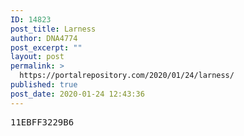 ```yaml
---
ID: 14823
post_title: Larness
author: DNA4774
post_excerpt: ""
layout: post
permalink: >
  https://portalrepository.com/2020/01/24/larness/
published: true
post_date: 2020-01-24 12:43:36
---
```

<pre>11EBFF3229B6</pre>